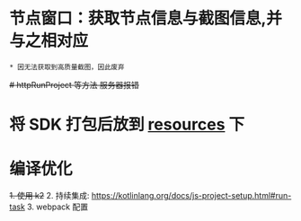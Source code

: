 # 节点窗口：获取节点信息与截图信息,并与之相对应
    * 因无法获取到高质量截图，因此废弃

~~# httpRunProject 等方法 服务器报错~~

# 将 SDK 打包后放到 [resources](src%2Fmain%2Fresources) 下

# 编译优化
~~1. 使用 k2~~
2. 持续集成: https://kotlinlang.org/docs/js-project-setup.html#run-task
3. webpack 配置